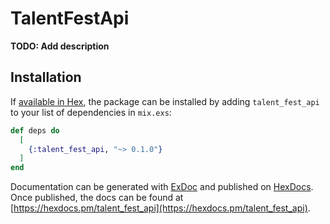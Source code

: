 # TalentFestApi

**TODO: Add description**

## Installation

If [available in Hex](https://hex.pm/docs/publish), the package can be installed
by adding `talent_fest_api` to your list of dependencies in `mix.exs`:

```elixir
def deps do
  [
    {:talent_fest_api, "~> 0.1.0"}
  ]
end
```

Documentation can be generated with [ExDoc](https://github.com/elixir-lang/ex_doc)
and published on [HexDocs](https://hexdocs.pm). Once published, the docs can
be found at [https://hexdocs.pm/talent_fest_api](https://hexdocs.pm/talent_fest_api).

